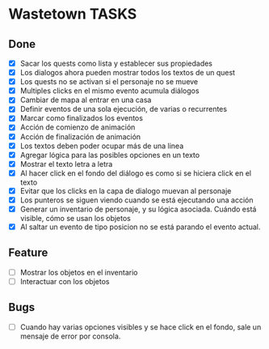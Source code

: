 # Wastetown TASKS

## Done

- [x] Sacar los quests como lista y establecer sus propiedades
- [x] Los dialogos ahora pueden mostrar todos los textos de un quest
- [x] Los quests no se activan si el personaje no se mueve
- [x] Multiples clicks en el mismo evento acumula diálogos
- [x] Cambiar de mapa al entrar en una casa
- [x] Definir eventos de una sola ejecución, de varias o recurrentes
- [x] Marcar como finalizados los eventos
- [x] Acción de comienzo de animación
- [x] Acción de finalización de animación
- [x] Los textos deben poder ocupar más de una linea
- [x] Agregar lógica para las posibles opciones en un texto
- [x] Mostrar el texto letra a letra
- [x] Al hacer click en el fondo del diálogo es como si se hiciera click en el texto
- [x] Evitar que los clicks en la capa de dialogo muevan al personaje
- [x] Los punteros se siguen viendo cuando se está ejecutando una acción
- [x] Generar un inventario de personaje, y su lógica asociada. Cuándo está visible, cómo se usan los objetos
- [x] Al saltar un evento de tipo posicion no se está parando el evento actual.

## Feature

- [ ] Mostrar los objetos en el inventario
- [ ] Interactuar con los objetos

## Bugs

- [ ] Cuando hay varias opciones visibles y se hace click en el fondo, sale un mensaje de error por consola.
